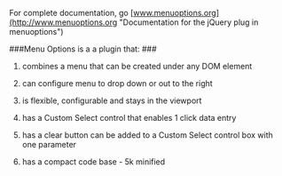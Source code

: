 
For complete documentation, go [www.menuoptions.org](http://www.menuoptions.org "Documentation for the jQuery plug in menuoptions")

###Menu Options is a a plugin that: ###

1. combines a menu that can be created under any DOM element

2. can configure menu to drop down or out to the right

3. is flexible, configurable and stays in the viewport

4. has a Custom Select control that enables 1 click data entry

5. has a clear button can be added to a Custom Select control box with one parameter

6. has a compact code base - 5k minified
